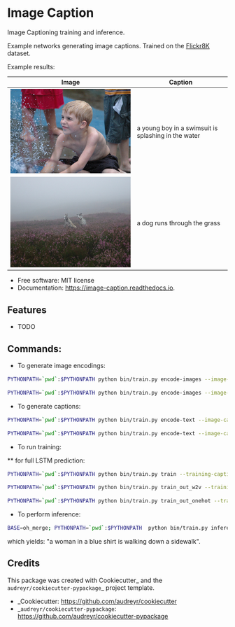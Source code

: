 # Image Caption

Image Captioning training and inference.

Example networks generating image captions. Trained on the [Flickr8K](https://forms.illinois.edu/sec/1713398) dataset.

Example results:

| Image | Caption |
|-------|---------|
| ![alt text](https://github.com/gpostelnicu/image_caption/blob/master/images/890734502_a5ae67beac.jpg?raw=true) | a young boy in a swimsuit is splashing in the water |
| ![alt text](https://raw.githubusercontent.com/gpostelnicu/image_caption/master/images/1304100320_c8990a1539.jpg) | a dog runs through the grass |


* Free software: MIT license
* Documentation: https://image-caption.readthedocs.io.


## Features

* TODO

## Commands:

* To generate image encodings:

```bash
PYTHONPATH=`pwd`:$PYTHONPATH python bin/train.py encode-images --image-ids-path data/flickr8k/dataset/Flickr8k_text/Flickr_8k.trainImages.txt --im-dir data/flickr8k/dataset/Flickr8k_Dataset --output-encodings data/gen2/train_image_encodings.pkl
```

```bash
PYTHONPATH=`pwd`:$PYTHONPATH python bin/train.py encode-images --image-ids-path data/flickr8k/dataset/Flickr8k_text/Flickr_8k.testImages.txt --im-dir data/flickr8k/dataset/Flickr8k_Dataset --output-encodings data/gen2/test_image_encodings.pkl
```

* To generate captions:

```bash
PYTHONPATH=`pwd`:$PYTHONPATH python bin/train.py encode-text --image-captions-path data/flickr8k/dataset/Flickr8k_text/Flickr8k.token.txt --imids-path data/flickr8k/dataset/Flickr8k_text/Flickr_8k.trainImages.txt --output-path data/gen2/train_captions.tsv
```

```bash
PYTHONPATH=`pwd`:$PYTHONPATH python bin/train.py encode-text --image-captions-path data/flickr8k/dataset/Flickr8k_text/Flickr8k.token.txt --imids-path data/flickr8k/dataset/Flickr8k_text/Flickr_8k.testImages.txt --output-path data/gen2/test_captions.tsv
```

* To run training:

** for full LSTM prediction:

```bash
PYTHONPATH=`pwd`:$PYTHONPATH python bin/train.py train --training-captions-path data/gen2/train_captions.tsv --test-captions-path data/gen2/test_captions.tsv --train-image-encodings-path data/gen2/train_image_encodings.pkl --test-image-encodings-path data/gen2/test_image_encodings.pkl --num-epochs 100 --output-prefix data/gen3/lstm_big --batch-size 128 --learning-rate 1e-4 --lstm-units 1024 --embedding-dim 300 --dropout .5 --recurrent-dropout .5 --embeddings-path data/fasttext/crawl-300d-2M.vec
```

```bash
PYTHONPATH=`pwd`:$PYTHONPATH python bin/train.py train_out_w2v --training-captions-path data/gen2/train_captions.tsv --test-captions-path data/gen2/test_captions.tsv --train-image-encodings-path data/gen2/train_image_encodings.pkl --test-image-encodings-path data/gen2/test_image_encodings.pkl --num-epochs 100 --output-prefix data/gen2/out19 --batch-size 1024 --learning-rate 1e-5 --lstm-units 128 --embedding-dim 300 --dropout .5 --recurrent-dropout .5 --num-dense-layers 2 --embeddings-path data/fasttext/crawl-300d-2M.vec
```

```bash
PYTHONPATH=`pwd`:$PYTHONPATH python bin/train.py train_out_onehot --training-captions-path data/gen2/train_captions.tsv --test-captions-path data/gen2/test_captions.tsv --train-image-encodings-path data/gen2/train_image_encodings.pkl --test-image-encodings-path data/gen2/test_image_encodings.pkl --num-epochs 100 --output-prefix data/gen3/oh_merge_2 --batch-size 1024 --learning-rate 1e-4 --lstm-units 256 --embedding-dim 300 --dropout.5 --recurrent-dropout .5 --num-dense-layers 2 --image-dense-dim 256 --embeddings-path data/fasttext/crawl-300d-2M.vec --num-lstm-layers 1
```

* To perform inference:

```bash
BASE=oh_merge; PYTHONPATH=`pwd`:$PYTHONPATH  python bin/train.py inference2 --im-path data/flickr8k/dataset/Flickr8k_Dataset/2610447973_89227ff978.jpg  --model-path data/gen3/${BASE}_model.h5 --tok-path data/gen3/${BASE}-tok.pkl
```

which yields: "a woman in a blue shirt is walking down a sidewalk".

## Credits

This package was created with Cookiecutter_ and the `audreyr/cookiecutter-pypackage`_ project template.

* _Cookiecutter: https://github.com/audreyr/cookiecutter
* _`audreyr/cookiecutter-pypackage`: https://github.com/audreyr/cookiecutter-pypackage
